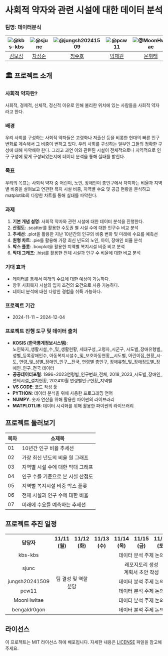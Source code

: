 # 사회적 약자와 관련 시설에 대한 데이터 분석

### 팀명: 데이터분식
|![@kbs-kbs](https://wsrv.nl/?url=avatars.githubusercontent.com/kbs-kbs&w=100&h=100&fit=cover&mask=circle)|![@sjunc](https://wsrv.nl/?url=avatars.githubusercontent.com/sjunc&w=100&h=100&fit=cover&mask=circle)|![@jungsh20241509](https://wsrv.nl/?url=avatars.githubusercontent.com/jungsh20241509&w=100&h=100&fit=cover&mask=circle)|![@pcw11](https://wsrv.nl/?url=avatars.githubusercontent.com/pcw11&w=100&h=100&fit=cover&mask=circle)|![@MoonHwitae](https://wsrv.nl/?url=avatars.githubusercontent.com/MoonHwitae&w=100&h=100&fit=cover&mask=circle)| ![@bengaldr0gon](https://wsrv.nl/?url=avatars.githubusercontent.com/bengaldr0gon&w=100&h=100&fit=cover&mask=circle)| 
|:---:|:---:|:---:|:---:|:---:|:---:|
|[김보성](https://github.com/kbs-kbs)|[차성준](https://github.com/sjunc)|[정수호](https://github.com/jungsh20241509)|[박채원](https://github.com/pcw11)|[문휘태](https://github.com/MoonHwitae)|[황용범](https://github.com/bengaldr0gon) |

## 🏛️ 프로젝트 소개
### 사회적 약자란?
사회적, 경제적, 신체적, 정신적 이유로 인해 불리한 위치에 있는 사람들을 사회적 약자라고 한다. 

### 배경
우리 사회를 구성하는 사회적 약자들은 고령화나 저출산 등을 비롯한 현대의 빠른 인구 변화로 계속해서 그 비중이 변하고 있다. 우리 사회를 구성하는 일부인 그들의 정확한 구성에 대해 파악해야 한다. 그리고 과연 이와 관련된 시설이 전체적으로나 지역적으로 인구 구성에 맞게 구성되었는지에 데이터 분석을 통해 실태를 밝힌다.

### 목표
우리의 목표는 사회적 약자 중 어린이, 노인, 장애인이 총인구에서 차지하는 비율과 지역별 비중을 살펴보고 연관한 복지 시설 비중, 지역별 수요 및 공급 현황을 분석하고 matplotlib의 다양한 차트를 통해 실태를 파악한다. 

### 과제
1. **기본 개념 설명**: 사회적 약자와 관련 시설에 대한 데이터 분석을 진행한다.
2. **산점도**: .scatter를 활용한 수도권 별 시설 수에 대한 인구수 비교 분석
3. **추세선**: .plot을 활용한 지난 10년간의 인구의 비중 변화 및 미래에 수요를 예측선
4. **원형 차트**: .pie를 활용해 가장 최신 년도의 노인, 아이, 장애인 비율 분석
5. **박스 플롯**: .boxplot을 활용한 지역별 복지시설 비중 비교 분석
6. **막대 그래프**: .hist를 활용한 전체 시설과 인구 수 비율에 대한 비교 분석

### 기대 효과
- 데이터를 통해서 미래의 수요에 대한 예상이 가능하다.
- 향후 사회복지 시설의 입지 조건의 요건으로 사용 가능하다. 
- 데이터 분석에 대한 다양한 경험을 취득 가능하다. 

### 프로젝트 기간
- 2024-11-11 ~ 2024-12-04

### 프로젝트 진행 도구 및 데이터 출처

- **KOSIS (한국통계정보시스템)**:  
 노인복지_생활시설_수_및_생활현황, 세대구성_고령자_시군구, 시도별_장애유형별_성별_등록장애인수, 아동복지시설수_및_보호아동현황__시도별, 어린이집_현황_시·도, 연령_및_성별_장애인_인구__전국, 연령별 총인구, 장애유형_및_장애정도별_장애인_인구_전국 데이터
 - **공공데이터포털**:
 1996~2023연령별_인구변화_전체, 2018_2023_시도별_장애인_편의시설_설치현황, 202410월 연령별인구현황_지역별
- **VS CODE**: 코드 작성 툴
- **PYTHON**: 데이터 분석을 위해 사용한 프로그래밍 언어
- **NUMPY**: 숫자 연산을 위해 활용한 파이썬의 라이브러리 
- **MATPLOTLIB**: 데이터 시각화를 위해 활용한 파이썬의 라이브러리 






##  프로젝트 둘러보기

|목차|소제목|
|---|---|
|01|10년간 인구 비율 추세선|
|02|가장 최신 년도의 비율 원 그래프|
|03|지역별 시설 수에 대한 막대 그래프|
|04|인구 수를 기준으로 본 시설 산점도|
|05|지역별 복지시설 비중 박스 플롯|
|06|전체 시설과 인구 수에 대한 비율|
|07|미래에 수요를 예측하는 추세선|




##  프로젝트 추진 일정
<table>
  <tr>
    <th>담당자</th>
    <th>11/11 (월)</th>
    <th>11/12 (화)</th>
    <th>11/13 (수)</th>
    <th>11/14 (목)</th>
    <th>11/15 (금)</th>
    <th>11/16 (토)</th>
    <th>11/17 (일)</th>
    <th>11/18 (월)</th> 
    <th>11/19 (화)</th>
    <th>11/20 (수)</th>
    <th>11/21 (목)</th>
    <th>11/22 (금)</th>
    <th>11/23 (토)</th>
    <th>11/24 (일)</th>
    <th>11/25 (월)</th>
    <th>11/26 (화)</th>
    <th>11/27 (수)</th>
    <th>11/28 (목)</th>
    <th>11/29 (금)</th>
    <th>11/30 (토)</th>
    <th>12/01 (일)</th>
    <th>12/02 (월)</th>
    <th>12/03 (화)</th>
    <th>12/04 (수)</th>
  </tr>
  <tr>
    <td align="center">kbs-kbs</td>
    <td colspan="2" rowspan="6" align="center">팀 결성 및 역할 분담</td>
    <td colspan="5" align="center">데이터 분석 주제 논의</td>
    <td colspan="6" align="center">지역별 장애인구 수 대비 편의시설 수 산점도 그리기</td>
    <td colspan="12" align="center">전체 코드 검토 및 보완<br></td>
  </tr>
  <tr>
    <td align="center">sjunc</td>
    <td colspan="5" align="center">레포지토리 생성<br> 계획서 초안 작성</td>
    <td colspan="6" align="center">데이터 수집 및 팀 회의 진행</td>
    <td colspan="12" align="center">작성된 파일 취합 및 수정<br>결과 보고서 작성</td>
  </tr>
  <tr>
    <td align="center">jungsh20241509</td>
    <td colspan="5" align="center">데이터 분석 주제 논의</td>
    <td colspan="20" align="center">.hist를 활용한 지난 10년간의 인구의 비중 변화 추세선 작성</td>
  </tr>
  <tr>
    <td align="center">pcw11</td>
    <td colspan="5" align="center">데이터 분석 주제 논의</td>
    <td colspan="20" align="center">.pie를 활용해 가장 최신 연도의 노인, 아이, 장애인 비율 분석</td>
  </tr>
  <tr>
    <td align="center">MoonHwitae</td>
    <td colspan="5" align="center">데이터 분석 주제 논의</td>
    <td colspan="20" align="center">전체 시설과 인구 수 비율에 대한 비교 분석</td>
  </tr>
  <tr>
    <td align="center">bengaldr0gon</td>
    <td colspan="5" align="center">데이터 분석 주제 논의</td>
    <td colspan="6" align="center">.boxplot을 활용한 지역별 복지시설 비중 비교 분석</td>
    <td colspan="20" align="center">파일 검수 및 발표</td>
  </tr>
</table>


##  라이선스

이 프로젝트는 MIT 라이선스 하에 배포됩니다. 자세한 내용은 [LICENSE](https://github.com/sjunc/2024-DA-Team/blob/main/LICENSE) 파일을 참고해 주세요.

